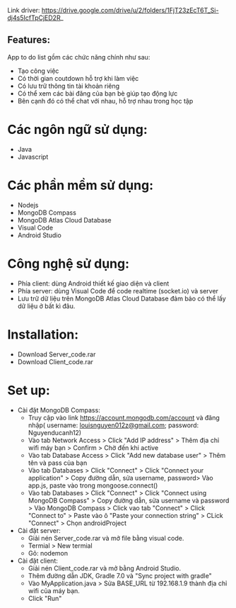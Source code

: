 Link driver: https://drive.google.com/drive/u/2/folders/1FjT23zEcT6T_Si-dj4s5IcfTpCjED2R_

## Features:

App to do list gồm các chức năng chính như sau:
- Tạo công việc
- Có thời gian coutdown hỗ trợ khi làm việc
- Có lưu trữ thông tin tài khoản riêng
- Có thể xem các bài đăng của bạn bè giúp tạo động lực
- Bên cạnh đó có thể chat với nhau, hỗ trợ nhau trong học tập

# Các ngôn ngữ sử dụng:
- Java
- Javascript

# Các phần mềm sử dụng:
- Nodejs
- MongoDB Compass 
- MongoDB Atlas Cloud Database
- Visual Code
- Android Studio

# Công nghệ sử dụng:
- Phía client: dùng Android thiết kế giao diện và client
- Phía server: dùng Visual Code để code realtime (socket.io) và  server
- Lưu trữ dữ liệu trên MongoDB Atlas Cloud Database đảm bảo có thể lấy dữ liệu ở bất kì đâu.

# Installation:
- Download Server_code.rar
- Download Client_code.rar

# Set up:
- Cài đặt MongoDB Compass:
	+ Truy cập vào link https://account.mongodb.com/account và đăng nhập( username: louisnguyen012z@gmail.com; password: Nguyenducanh12)
	+ Vào tab Network Access > Click "Add IP address" > Thêm địa chỉ wifi máy bạn > Confirm > Chờ đến khi active
	+ Vào tab Database Access > Click "Add new database user" > Thêm tên và pass của bạn
	+ Vào tab Databases > Click "Connect" > Click "Connect your application" > Copy đường dẫn, sửa username, password> Vào app.js, paste vào trong mongoose.connect()
	+ Vào tab Databases > Click "Connect" > Click "Connect using MongoDB Compass" > Copy đường dẫn, sửa username và password > Vào MongoDB Compass > Click vao tab "Connect" > Click "Connect to" > Paste vào ô "Paste your connection string" > CLick "Connect" > Chọn androidProject
- Cài đặt server: 
	+ Giải nén Server_code.rar và mở file bằng visual code. 
	+ Termial > New termial
	+ Gõ: nodemon
- Cài đặt client:
	+ Giải nén Client_code.rar và mở bằng Android Studio.
	+ Thêm đường dẫn JDK, Gradle 7.0 và "Sync project with gradle"
	+ Vào MyApplication.java > Sửa BASE_URL từ 192.168.1.9 thành địa chỉ wifi của máy bạn. 
	+ Click "Run"

